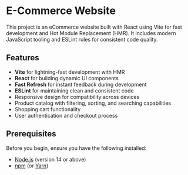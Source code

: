 # E-Commerce Website

This project is an eCommerce website built with React using Vite for fast development and Hot Module Replacement (HMR). It includes modern JavaScript tooling and ESLint rules for consistent code quality.

## Features

- **Vite** for lightning-fast development with HMR
- **React** for building dynamic UI components
- **Fast Refresh** for instant feedback during development
- **ESLint** for maintaining clean and consistent code
- Responsive design for compatibility across devices
- Product catalog with filtering, sorting, and searching capabilities
- Shopping cart functionality
- User authentication and checkout process

## Prerequisites

Before you begin, ensure you have the following installed:

- [Node.js](https://nodejs.org/en/download/) (version 14 or above)
- [npm](https://www.npmjs.com/get-npm) (or [Yarn](https://yarnpkg.com/getting-started))

